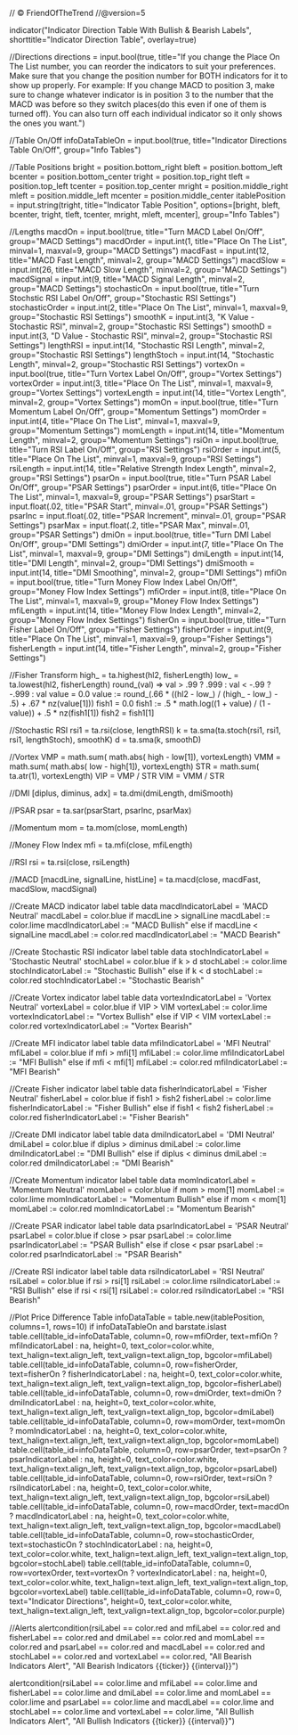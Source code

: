 // © FriendOfTheTrend
//@version=5

indicator("Indicator Direction Table With Bullish & Bearish Labels", shorttitle="Indicator Direction Table", overlay=true)

//Directions
directions = input.bool(true, title="If you change the Place On The List number, you can reorder the indicators to suit your preferences. Make sure that you change the position number for BOTH indicators for it to show up properly. For example: If you change MACD to position 3, make sure to change whatever indicator is in position 3 to the number that the MACD was before so they switch places(do this even if one of them is turned off). You can also turn off each individual indicator so it only shows the ones you want.")

//Table On/Off
infoDataTableOn = input.bool(true, title="Indicator Directions Table On/Off", group="Info Tables")

//Table Positions
bright = position.bottom_right
bleft = position.bottom_left
bcenter = position.bottom_center
tright = position.top_right
tleft = position.top_left
tcenter = position.top_center
mright = position.middle_right
mleft = position.middle_left
mcenter = position.middle_center
itablePosition = input.string(tright, title="Indicator Table Position", options=[bright, bleft, bcenter, tright, tleft, tcenter, mright, mleft, mcenter], group="Info Tables")

//Lengths
macdOn = input.bool(true, title="Turn MACD Label On/Off", group="MACD Settings")
macdOrder = input.int(1, title="Place On The List", minval=1, maxval=9, group="MACD Settings")
macdFast = input.int(12, title="MACD Fast Length", minval=2, group="MACD Settings")
macdSlow = input.int(26, title="MACD Slow Length", minval=2, group="MACD Settings")
macdSignal = input.int(9, title="MACD Signal Length", minval=2, group="MACD Settings")
stochasticOn = input.bool(true, title="Turn Stochstic RSI Label On/Off", group="Stochastic RSI Settings")
stochasticOrder = input.int(2, title="Place On The List", minval=1, maxval=9, group="Stochastic RSI Settings")
smoothK = input.int(3, "K Value - Stochastic RSI", minval=2, group="Stochastic RSI Settings")
smoothD = input.int(3, "D Value - Stochastic RSI", minval=2, group="Stochastic RSI Settings")
lengthRSI = input.int(14, "Stochastic RSI Length", minval=2, group="Stochastic RSI Settings")
lengthStoch = input.int(14, "Stochastic Length", minval=2, group="Stochastic RSI Settings")
vortexOn = input.bool(true, title="Turn Vortex Label On/Off", group="Vortex Settings")
vortexOrder = input.int(3, title="Place On The List", minval=1, maxval=9, group="Vortex Settings")
vortexLength = input.int(14, title="Vortex Length", minval=2, group="Vortex Settings")
momOn = input.bool(true, title="Turn Momentum Label On/Off", group="Momentum Settings")
momOrder = input.int(4, title="Place On The List", minval=1, maxval=9, group="Momentum Settings")
momLength = input.int(14, title="Momentum Length", minval=2, group="Momentum Settings")
rsiOn = input.bool(true, title="Turn RSI Label On/Off", group="RSI Settings")
rsiOrder = input.int(5, title="Place On The List", minval=1, maxval=9, group="RSI Settings")
rsiLength = input.int(14, title="Relative Strength Index Length", minval=2, group="RSI Settings")
psarOn = input.bool(true, title="Turn PSAR Label On/Off", group="PSAR Settings")
psarOrder = input.int(6, title="Place On The List", minval=1, maxval=9, group="PSAR Settings")
psarStart = input.float(.02, title="PSAR Start", minval=.01, group="PSAR Settings")
psarInc = input.float(.02, title="PSAR Increment", minval=.01, group="PSAR Settings")
psarMax = input.float(.2, title="PSAR Max", minval=.01, group="PSAR Settings")
dmiOn = input.bool(true, title="Turn DMI Label On/Off", group="DMI Settings")
dmiOrder = input.int(7, title="Place On The List", minval=1, maxval=9, group="DMI Settings")
dmiLength = input.int(14, title="DMI Length", minval=2, group="DMI Settings")
dmiSmooth = input.int(14, title="DMI Smoothing", minval=2, group="DMI Settings")
mfiOn = input.bool(true, title="Turn Money Flow Index Label On/Off", group="Money Flow Index Settings")
mfiOrder = input.int(8, title="Place On The List", minval=1, maxval=9, group="Money Flow Index Settings")
mfiLength = input.int(14, title="Money Flow Index Length", minval=2, group="Money Flow Index Settings")
fisherOn = input.bool(true, title="Turn Fisher Label On/Off", group="Fisher Settings")
fisherOrder = input.int(9, title="Place On The List", minval=1, maxval=9, group="Fisher Settings")
fisherLength = input.int(14, title="Fisher Length", minval=2, group="Fisher Settings")

//Fisher Transform
high_ = ta.highest(hl2, fisherLength)
low_ = ta.lowest(hl2, fisherLength)
round_(val) => val > .99 ? .999 : val < -.99 ? -.999 : val
value = 0.0
value := round_(.66 * ((hl2 - low_) / (high_ - low_) - .5) + .67 * nz(value[1]))
fish1 = 0.0
fish1 := .5 * math.log((1 + value) / (1 - value)) + .5 * nz(fish1[1])
fish2 = fish1[1]

//Stochastic RSI
rsi1 = ta.rsi(close, lengthRSI)
k = ta.sma(ta.stoch(rsi1, rsi1, rsi1, lengthStoch), smoothK)
d = ta.sma(k, smoothD)

//Vortex
VMP = math.sum( math.abs( high - low[1]), vortexLength)
VMM = math.sum( math.abs( low - high[1]), vortexLength)
STR = math.sum( ta.atr(1), vortexLength)
VIP = VMP / STR
VIM = VMM / STR

//DMI
[diplus, diminus, adx] = ta.dmi(dmiLength, dmiSmooth)

//PSAR
psar = ta.sar(psarStart, psarInc, psarMax)

//Momentum
mom = ta.mom(close, momLength)

//Money Flow Index
mfi = ta.mfi(close, mfiLength)

//RSI
rsi = ta.rsi(close, rsiLength)

//MACD
[macdLine, signalLine, histLine] = ta.macd(close, macdFast, macdSlow, macdSignal)

//Create MACD indicator label table data
macdIndicatorLabel = 'MACD Neutral'
macdLabel = color.blue
if macdLine > signalLine
    macdLabel := color.lime
    macdIndicatorLabel := "MACD Bullish"
else if macdLine < signalLine
    macdLabel := color.red
    macdIndicatorLabel := "MACD Bearish"
    
//Create Stochastic RSI indicator label table data
stochIndicatorLabel = 'Stochastic Neutral'
stochLabel = color.blue
if k > d
    stochLabel := color.lime
    stochIndicatorLabel := "Stochastic Bullish"
else if k < d
    stochLabel := color.red
    stochIndicatorLabel := "Stochastic Bearish"
    
//Create Vortex indicator label table data
vortexIndicatorLabel = 'Vortex Neutral'
vortexLabel = color.blue
if VIP > VIM
    vortexLabel := color.lime
    vortexIndicatorLabel := "Vortex Bullish"
else if VIP < VIM
    vortexLabel := color.red
    vortexIndicatorLabel := "Vortex Bearish"

//Create MFI indicator label table data
mfiIndicatorLabel = 'MFI Neutral'
mfiLabel = color.blue
if mfi > mfi[1]
    mfiLabel := color.lime
    mfiIndicatorLabel := "MFI Bullish"
else if mfi < mfi[1]
    mfiLabel := color.red
    mfiIndicatorLabel := "MFI Bearish"
    
//Create Fisher indicator label table data
fisherIndicatorLabel = 'Fisher Neutral'
fisherLabel = color.blue
if fish1 > fish2
    fisherLabel := color.lime
    fisherIndicatorLabel := "Fisher Bullish"
else if fish1 < fish2
    fisherLabel := color.red
    fisherIndicatorLabel := "Fisher Bearish"
    
//Create DMI indicator label table data
dmiIndicatorLabel = 'DMI Neutral'
dmiLabel = color.blue
if diplus > diminus
    dmiLabel := color.lime
    dmiIndicatorLabel := "DMI Bullish"
else if diplus < diminus
    dmiLabel := color.red
    dmiIndicatorLabel := "DMI Bearish"
    
//Create Momentum indicator label table data
momIndicatorLabel = 'Momentum Neutral'
momLabel = color.blue
if mom > mom[1]
    momLabel := color.lime
    momIndicatorLabel := "Momentum Bullish"
else if mom < mom[1]
    momLabel := color.red
    momIndicatorLabel := "Momentum Bearish"
    
//Create PSAR indicator label table data
psarIndicatorLabel = 'PSAR Neutral'
psarLabel = color.blue
if close > psar
    psarLabel := color.lime
    psarIndicatorLabel := "PSAR Bullish"
else if close < psar
    psarLabel := color.red
    psarIndicatorLabel := "PSAR Bearish"
    
//Create RSI indicator label table data
rsiIndicatorLabel = 'RSI Neutral'
rsiLabel = color.blue
if rsi > rsi[1]
    rsiLabel := color.lime
    rsiIndicatorLabel := "RSI Bullish"
else if rsi < rsi[1]
    rsiLabel := color.red
    rsiIndicatorLabel := "RSI Bearish"

//Plot Price Difference Table
infoDataTable = table.new(itablePosition, columns=1, rows=10)
if infoDataTableOn and barstate.islast
    table.cell(table_id=infoDataTable, column=0, row=mfiOrder, text=mfiOn ? mfiIndicatorLabel : na, height=0, text_color=color.white, text_halign=text.align_left, text_valign=text.align_top, bgcolor=mfiLabel)
    table.cell(table_id=infoDataTable, column=0, row=fisherOrder, text=fisherOn ? fisherIndicatorLabel : na, height=0, text_color=color.white, text_halign=text.align_left, text_valign=text.align_top, bgcolor=fisherLabel)
    table.cell(table_id=infoDataTable, column=0, row=dmiOrder, text=dmiOn ? dmiIndicatorLabel : na, height=0, text_color=color.white, text_halign=text.align_left, text_valign=text.align_top, bgcolor=dmiLabel)
    table.cell(table_id=infoDataTable, column=0, row=momOrder, text=momOn ? momIndicatorLabel : na, height=0, text_color=color.white, text_halign=text.align_left, text_valign=text.align_top, bgcolor=momLabel)
    table.cell(table_id=infoDataTable, column=0, row=psarOrder, text=psarOn ? psarIndicatorLabel : na, height=0, text_color=color.white, text_halign=text.align_left, text_valign=text.align_top, bgcolor=psarLabel)
    table.cell(table_id=infoDataTable, column=0, row=rsiOrder, text=rsiOn ? rsiIndicatorLabel : na, height=0, text_color=color.white, text_halign=text.align_left, text_valign=text.align_top, bgcolor=rsiLabel)
    table.cell(table_id=infoDataTable, column=0, row=macdOrder, text=macdOn ? macdIndicatorLabel : na, height=0, text_color=color.white, text_halign=text.align_left, text_valign=text.align_top, bgcolor=macdLabel)
    table.cell(table_id=infoDataTable, column=0, row=stochasticOrder, text=stochasticOn ? stochIndicatorLabel : na, height=0, text_color=color.white, text_halign=text.align_left, text_valign=text.align_top, bgcolor=stochLabel)
    table.cell(table_id=infoDataTable, column=0, row=vortexOrder, text=vortexOn ? vortexIndicatorLabel : na, height=0, text_color=color.white, text_halign=text.align_left, text_valign=text.align_top, bgcolor=vortexLabel)
    table.cell(table_id=infoDataTable, column=0, row=0, text="Indicator Directions", height=0, text_color=color.white, text_halign=text.align_left, text_valign=text.align_top, bgcolor=color.purple)

//Alerts
alertcondition(rsiLabel == color.red and mfiLabel == color.red and fisherLabel == color.red and dmiLabel == color.red and momLabel == color.red and psarLabel == color.red and 
 macdLabel == color.red and stochLabel == color.red and vortexLabel == color.red, "All Bearish Indicators Alert", "All Bearish Indicators {{ticker}} {{interval}}")
 
alertcondition(rsiLabel == color.lime and mfiLabel == color.lime and fisherLabel == color.lime and dmiLabel == color.lime and momLabel == color.lime and psarLabel == color.lime and 
 macdLabel == color.lime and stochLabel == color.lime and vortexLabel == color.lime, "All Bullish Indicators Alert", "All Bullish Indicators {{ticker}} {{interval}}")